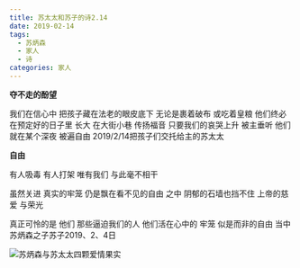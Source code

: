 ```yaml
---
title: 苏太太和苏子的诗2.14
date: 2019-02-14
tags:
  - 苏炳森
  - 家人
  - 诗
categories: 家人
---
```

**夺不走的酚望**

我们在信心中
把孩子藏在法老的眼皮底下
无论是裹着破布
或吃着皇粮
他们终必在预定好的日子里
长大
在大街小巷
传扬福音
只要我们的哀哭上升
被主垂听
他们就在某个深夜
被遍自由
2019/2/14把孩子们交托给主的苏太太

**自由**

有人吸毒
有人打架
唯有我们
与此毫不相干

虽然关进
真实的牢笼
仍是飘在看不见的自由
之中
阴郁的石墙也挡不住
上帝的慈爱
与荣光

真正可怜的是
他们
那些逼迫我们的人
他们活在心中的
牢笼
似是而非的自由
当中
苏炳森之子苏子2019、2、4日

![苏炳森与苏太太四颗爱情果实](https://images2.imgbox.com/d1/12/YU92w4QE_o.jpg)
